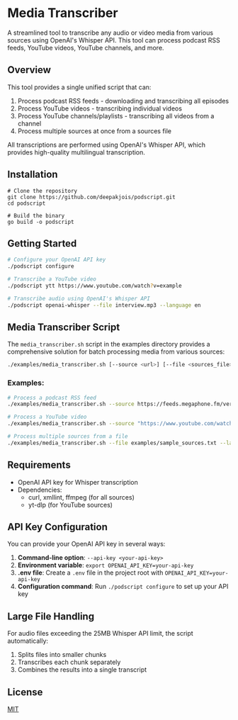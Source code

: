 # Media Transcriber

A streamlined tool to transcribe any audio or video media from various sources using OpenAI's Whisper API. This tool can process podcast RSS feeds, YouTube videos, YouTube channels, and more.

## Overview

This tool provides a single unified script that can:

1. Process podcast RSS feeds - downloading and transcribing all episodes
2. Process YouTube videos - transcribing individual videos
3. Process YouTube channels/playlists - transcribing all videos from a channel
4. Process multiple sources at once from a sources file

All transcriptions are performed using OpenAI's Whisper API, which provides high-quality multilingual transcription.

## Installation

```shell
# Clone the repository
git clone https://github.com/deepakjois/podscript.git
cd podscript

# Build the binary
go build -o podscript
```

## Getting Started

```bash
# Configure your OpenAI API key
./podscript configure

# Transcribe a YouTube video
./podscript ytt https://www.youtube.com/watch?v=example

# Transcribe audio using OpenAI's Whisper API
./podscript openai-whisper --file interview.mp3 --language en
```

## Media Transcriber Script

The `media_transcriber.sh` script in the examples directory provides a comprehensive solution for batch processing media from various sources:

```bash
./examples/media_transcriber.sh [--source <url>] [--file <sources_file>] [--language <lang>] [--prompt <prompt>] [--limit <num>] [--api-key <key>]
```

### Examples:

```bash
# Process a podcast RSS feed
./examples/media_transcriber.sh --source https://feeds.megaphone.fm/vergecast --language en --prompt "Tech podcast" --limit 5

# Process a YouTube video
./examples/media_transcriber.sh --source "https://www.youtube.com/watch?v=example" --language en

# Process multiple sources from a file
./examples/media_transcriber.sh --file examples/sample_sources.txt --language en --limit 3
```

## Requirements

- OpenAI API key for Whisper transcription
- Dependencies:
  - curl, xmllint, ffmpeg (for all sources)
  - yt-dlp (for YouTube sources)

## API Key Configuration

You can provide your OpenAI API key in several ways:

1. **Command-line option**: `--api-key <your-api-key>`
2. **Environment variable**: `export OPENAI_API_KEY=your-api-key`
3. **.env file**: Create a `.env` file in the project root with `OPENAI_API_KEY=your-api-key`
4. **Configuration command**: Run `./podscript configure` to set up your API key

## Large File Handling

For audio files exceeding the 25MB Whisper API limit, the script automatically:
1. Splits files into smaller chunks
2. Transcribes each chunk separately
3. Combines the results into a single transcript

## License

[MIT](https://github.com/deepakjois/podscript/raw/main/LICENSE)
